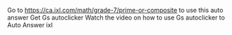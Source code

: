 Go to https://ca.ixl.com/math/grade-7/prime-or-composite to use this auto answer
Get Gs autoclicker 
Watch the video on how to use Gs autoclicker to Auto Answer ixl
